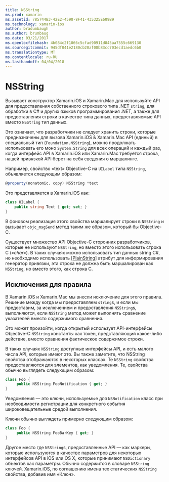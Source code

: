 ```yaml
---
title: NSString
ms.prod: xamarin
ms.assetid: 785744B3-42E2-4590-8F41-435325E609B9
ms.technology: xamarin-ios
author: bradumbaugh
ms.author: brumbaug
ms.date: 03/21/2017
ms.openlocfilehash: 4b084c2f1066c5cfad90911d845aa7555c669130
ms.sourcegitcommit: 945df041e2180cb20af08b83cc703ecd1aedc6b0
ms.translationtype: MT
ms.contentlocale: ru-RU
ms.lasthandoff: 04/04/2018
---
```

# <a name="nsstring"></a>NSString

Вызывает конструктор Xamarin.iOS и Xamarin.Mac для используйте API для предоставления собственного строкового типа .NET `string`, для обработки в C# и других языков программирования .NET, а также для предоставления строки в качестве типа данных, предоставляемые API вместо `NSString` тип данных.


Это означает, что разработчики не следует хранить строки, которые предназначены для вызова Xamarin.iOS & Xamarin.Mac API (единый) в специальный тип (`Foundation.NSString`), можно продолжать использовать его моно `System.String` для всех операций и каждый раз, когда интерфейс API в Xamarin.iOS или Xamarin.Mac требуется строка, нашей привязкой API берет на себя сведения о маршалинге.

Например, свойство «text» Objective-C на `UILabel` типа `NSString`, объявляется следующим образом:

```csharp
@property(nonatomic, copy) NSString *text
```

Это представляется в Xamarin.iOS как:

```csharp
class UILabel {
    public string Text { get; set; }
}
```

В фоновом реализация этого свойства маршалирует строки в `NSString` и вызывает `objc_msgSend` метод таким же образом, который бы Objective-C.

Существует множество API Objective-C сторонних разработчиков, которые не используют `NSString`, но вместо этого использовать строка C (»*char*»). В таких случаях можно использовать тип данных string C#, но необходимо использовать [[PlainString]](~/cross-platform/macios/binding/objective-c-libraries.md) атрибут для информирования генератор привязки, эта строка не должна быть маршалирован как `NSString`, но вместо этого, как строка C.

 <a name="Exceptions_to_the_Rule" />


## <a name="exceptions-to-the-rule"></a>Исключения для правила

В Xamarin.iOS и Xamarin.Mac мы внесли исключение для этого правила. Решение между когда мы предоставляем `string`s, и если мы предоставим, за исключением и предоставления `NSString`s, выполняются, если `NSString` метод может выполнять сравнение указателей вместо содержимого сравнения.


Это может произойти, когда открытый использует API-интерфейсы Objective-C `NSString` константы как токен, представляющий какое-либо действие, вместо сравнения фактическое содержимое строки.


В таких случаях `NSString` доступные интерфейсы API, и есть малого числа API, которые имеют это. Вы также заметите, что NSString свойства отображаются в некоторых классах. Те `NSString` свойства предоставляются для элементов, как уведомления. Те, свойства обычно выглядеть следующим образом:

```csharp
class Foo {
     public NSString FooNotification { get; }
}
```

Уведомления — это ключи, используемые для `NSNotification` класс при необходимости регистрации для конкретного события широковещательные средой выполнения.

Ключи обычно выглядеть примерно следующим образом:

```csharp
class Foo {
     public NSString FooBarKey { get; }
}
```

Другое место где `NSString`s, предоставленные API — как маркеры, которые используются в качестве параметров для некоторых интерфейсов API в iOS или OS X, которые принимают `NSDictionary` объектов как параметры. Обычно содержится в словаре `NSString` ключей. Xamarin.iOS, по соглашению имена тех статических `NSString` свойства, добавив имя «Ключ».
